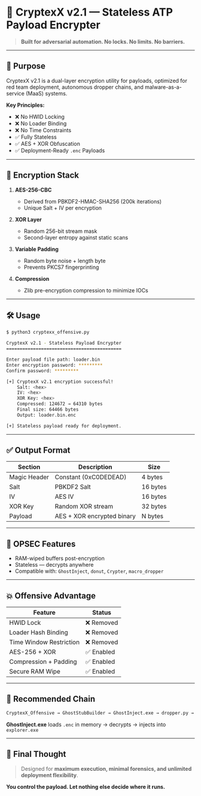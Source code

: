 # 🚀 CryptexX v2.1 — Stateless ATP Payload Encrypter

> **Built for adversarial automation. No locks. No limits. No barriers.**

---

## 🧬 Purpose

CryptexX v2.1 is a dual-layer encryption utility for payloads, optimized for red team deployment, autonomous dropper chains, and malware-as-a-service (MaaS) systems.

**Key Principles:**
- ❌ No HWID Locking
- ❌ No Loader Binding
- ❌ No Time Constraints
- ✅ Fully Stateless
- ✅ AES + XOR Obfuscation
- ✅ Deployment-Ready `.enc` Payloads

---

## 🔐 Encryption Stack

1. **AES-256-CBC**
    - Derived from PBKDF2-HMAC-SHA256 (200k iterations)
    - Unique Salt + IV per encryption

2. **XOR Layer**
    - Random 256-bit stream mask
    - Second-layer entropy against static scans

3. **Variable Padding**
    - Random byte noise + length byte
    - Prevents PKCS7 fingerprinting

4. **Compression**
    - Zlib pre-encryption compression to minimize IOCs

---

## 🛠️ Usage

```bash
$ python3 cryptexx_offensive.py

CryptexX v2.1 - Stateless Payload Encrypter
===========================================

Enter payload file path: loader.bin
Enter encryption password: *********
Confirm password: *********

[+] CryptexX v2.1 encryption successful!
    Salt: <hex>
    IV: <hex>
    XOR Key: <hex>
    Compressed: 124672 → 64310 bytes
    Final size: 64466 bytes
    Output: loader.bin.enc

[+] Stateless payload ready for deployment.
```

---

## ✅ Output Format

| Section        | Description                | Size    |
|----------------|----------------------------|---------|
| Magic Header   | Constant (0xC0DEDEAD)       | 4 bytes |
| Salt           | PBKDF2 Salt                | 16 bytes|
| IV             | AES IV                     | 16 bytes|
| XOR Key        | Random XOR stream          | 32 bytes|
| Payload        | AES + XOR encrypted binary | N bytes |

---

## 🧼 OPSEC Features

- RAM-wiped buffers post-encryption
- Stateless — decrypts anywhere
- Compatible with: `GhostInject`, `donut`, `Crypter`, `macro_dropper`

---

## 💥 Offensive Advantage

| Feature               | Status     |
|-----------------------|------------|
| HWID Lock             | ❌ Removed |
| Loader Hash Binding   | ❌ Removed |
| Time Window Restriction | ❌ Removed |
| AES-256 + XOR         | ✅ Enabled |
| Compression + Padding | ✅ Enabled |
| Secure RAM Wipe       | ✅ Enabled |

---

## 📎 Recommended Chain

```bash
CryptexX_Offensive → GhostStubBuilder → GhostInject.exe → dropper.py → payload.pdf
```

**GhostInject.exe** loads `.enc` in memory → decrypts → injects into `explorer.exe`

---

## 🧬 Final Thought

> Designed for **maximum execution, minimal forensics, and unlimited deployment flexibility**.

**You control the payload. Let nothing else decide where it runs.**
